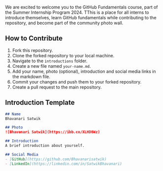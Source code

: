 We are excited to welcome you to the GitHub Fundamentals course, part of the Summer Internship Program 2024. TThis is a place for all interns to introduce themselves, learn GitHub fundamentals while contributing to the repository, and become part of the community photo wall.

## How to Contribute

1. Fork this repository.
2. Clone the forked repository to your local machine.
3. Navigate to the `introductions` folder.
4. Create a new file named `your-name.md`.
5. Add your name, photo (optional), introduction and social media links in the markdown file.
6. Commit your changes and push them to your forked repository.
7. Create a pull request to the main repository.

## Introduction Template

```markdown
## Name
Bhavanari Satwik

## Photo
![Bhavanari Satwik](https://ibb.co/XLHD8Wz)

## Introduction
A brief introduction about yourself.

## Social Media
- [GitHub](https://github.com/Bhavanarisatwik)
- [LinkedIn](https://linkedin.com/in/SatwikBhavanari)

